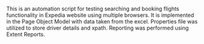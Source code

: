 This is an automation script for testing searching and booking flights functionality in Expedia website using multiple browsers. It is implemented in the Page Object Model with data taken from the excel. Properties file was utilized to store driver details and xpath. Reporting was performed using Extent Reports.
